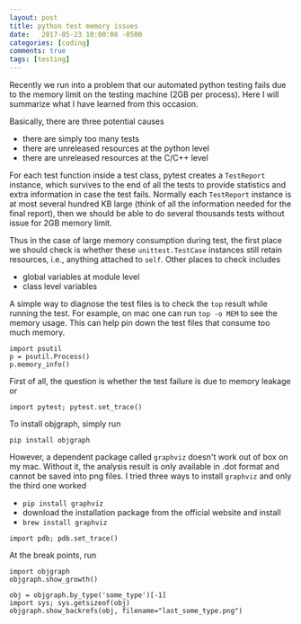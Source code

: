 ```yaml
---
layout: post
title: python test memory issues
date:   2017-05-23 10:00:08 -0500
categories: [coding]
comments: true
tags: [testing]
---
```


Recently we run into a problem that our automated python testing fails
due to the memory limit on the testing machine (2GB per process).
Here I will summarize what I have learned from this occasion.

Basically, there are three potential causes 

* there are simply too many tests
* there are unreleased resources at the python level
* there are unreleased resources at the C/C++ level

For each test function inside a test class,
pytest creates a `TestReport` instance,
which survives to the end of all the tests to provide statistics and extra information in case the test fails.
Normally each `TestReport` instance is at most several hundred KB large (think of all the information needed for the final report), then we should be able to do several thousands tests without issue for 2GB memory limit.

Thus in the case of large memory consumption during test, the first place we should check is whether these `unittest.TestCase` instances still retain resources, i.e., anything attached to `self`.
Other places to check includes

* global variables at module level
* class level variables

A simple way to diagnose the test files is to check the `top` result
while running the test. For example, on mac one can run
`top -o MEM` to see the memory usage. This can help pin down the test files that consume too much memory.

```
import psutil
p = psutil.Process()
p.memory_info()
```

First of all, the question is whether the test failure is due to 
memory leakage or 

```
import pytest; pytest.set_trace()
```

To install objgraph, simply run 

```
pip install objgraph
```

However, a dependent package called `graphviz` doesn't work out of box on my mac. Without it, the analysis result is only available in .dot format and cannot be saved into png files.
I tried three ways to install `graphviz` and only the third one worked

* `pip install graphviz`
* download the installation package from the official website and install
* `brew install graphviz`


```
import pdb; pdb.set_trace()
```

At the break points, run

```
import objgraph
objgraph.show_growth()
```


```
obj = objgraph.by_type('some_type')[-1]
import sys; sys.getsizeof(obj)
objgraph.show_backrefs(obj, filename="last_some_type.png")
```



